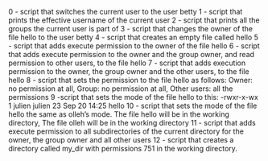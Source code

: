 0 - script that switches the current user to the user betty
1 - script that prints the effective username of the current user
2 - script that prints all the groups the current user is part of
3 - script that changes the owner of the file hello to the user betty
4 - script that creates an empty file called hello
5 -  script that adds execute permission to the owner of the file hello
6 -  script that adds execute permission to the owner and the group owner, and read permission to other users, to the file hello
7 - script that adds execution permission to the owner, the group owner and the other users, to the file hello
8 - script that sets the permission to the file hello as follows: Owner: no permission at all, Group: no permission at all, Other users: all the permissions
9 -script that sets the mode of the file hello to this: -rwxr-x-wx 1 julien julien 23 Sep 20 14:25 hello
10 - script that sets the mode of the file hello the same as olleh’s mode. The file hello will be in the working directory, The file olleh will be in the working directory
11 - script that adds execute permission to all subdirectories of the current directory for the owner, the group owner and all other users
12 -  script that creates a directory called my_dir with permissions 751 in the working directory.
